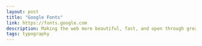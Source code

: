 ```yaml
---
layout: post
title: "Google Fonts"
link: https://fonts.google.com
description: Making the web more beautiful, fast, and open through great typography
tags: typography
---
```


